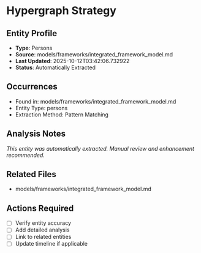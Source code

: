 # Hypergraph Strategy

## Entity Profile
- **Type**: Persons
- **Source**: models/frameworks/integrated_framework_model.md
- **Last Updated**: 2025-10-12T03:42:06.732922
- **Status**: Automatically Extracted

## Occurrences
- Found in: models/frameworks/integrated_framework_model.md
- Entity Type: persons
- Extraction Method: Pattern Matching

## Analysis Notes
*This entity was automatically extracted. Manual review and enhancement recommended.*

## Related Files
- models/frameworks/integrated_framework_model.md

## Actions Required
- [ ] Verify entity accuracy
- [ ] Add detailed analysis
- [ ] Link to related entities
- [ ] Update timeline if applicable
